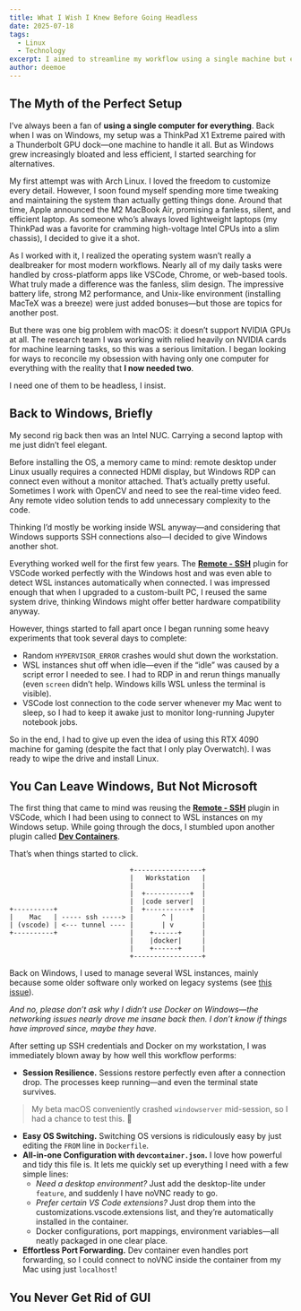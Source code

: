 ```yaml
---
title: What I Wish I Knew Before Going Headless
date: 2025-07-18
tags:
  - Linux
  - Technology
excerpt: I aimed to streamline my workflow using a single machine but encountered limitations across platforms—Windows became unstable, Arch required excessive maintenance, and macOS lacked NVIDIA GPU support. Ultimately, I adopted a headless Linux setup accessed via SSH and VSCode with Dev Containers from my Mac. This approach offers stability, flexibility, and strong remote development capabilities—though GUI dependencies still remain unavoidable in some cases.
author: deemoe
---
```


## The Myth of the Perfect Setup

I’ve always been a fan of **using a single computer for everything**. Back when I was on Windows, my setup was a ThinkPad X1 Extreme paired with a Thunderbolt GPU dock—one machine to handle it all. But as Windows grew increasingly bloated and less efficient, I started searching for alternatives.

My first attempt was with Arch Linux. I loved the freedom to customize every detail. However, I soon found myself spending more time tweaking and maintaining the system than actually getting things done. Around that time, Apple announced the M2 MacBook Air, promising a fanless, silent, and efficient laptop. As someone who’s always loved lightweight laptops (my ThinkPad was a favorite for cramming high-voltage Intel CPUs into a slim chassis), I decided to give it a shot.

As I worked with it, I realized the operating system wasn’t really a dealbreaker for most modern workflows. Nearly all of my daily tasks were handled by cross-platform apps like VSCode, Chrome, or web-based tools. What truly made a difference was the fanless, slim design. The impressive battery life, strong M2 performance, and Unix-like environment (installing MacTeX was a breeze) were just added bonuses—but those are topics for another post.

But there was one big problem with macOS: it doesn’t support NVIDIA GPUs at all. The research team I was working with relied heavily on NVIDIA cards for machine learning tasks, so this was a serious limitation. I began looking for ways to reconcile my obsession with having only one computer for everything with the reality that **I now needed two**.

I need one of them to be headless, I insist.

## Back to Windows, Briefly

My second rig back then was an Intel NUC. Carrying a second laptop with me just didn’t feel elegant.

Before installing the OS, a memory came to mind: remote desktop under Linux usually requires a connected HDMI display, but Windows RDP can connect even without a monitor attached. That’s actually pretty useful. Sometimes I work with OpenCV and need to see the real-time video feed. Any remote video solution tends to add unnecessary complexity to the code.

Thinking I’d mostly be working inside WSL anyway—and considering that Windows supports SSH connections also—I decided to give Windows another shot.

Everything worked well for the first few years. The [**Remote - SSH**](https://marketplace.visualstudio.com/items?itemName=ms-vscode-remote.remote-ssh) plugin for VSCode worked perfectly with the Windows host and was even able to detect WSL instances automatically when connected. I was impressed enough that when I upgraded to a custom-built PC, I reused the same system drive, thinking Windows might offer better hardware compatibility anyway.

However, things started to fall apart once I began running some heavy experiments that took several days to complete:

- Random `HYPERVISOR_ERROR` crashes would shut down the workstation.
- WSL instances shut off when idle—even if the “idle” was caused by a script error I needed to see. I had to RDP in and rerun things manually (even `screen` didn’t help. Windows kills WSL unless the terminal is visible).
- VSCode lost connection to the code server whenever my Mac went to sleep, so I had to keep it awake just to monitor long-running Jupyter notebook jobs.

So in the end, I had to give up even the idea of using this RTX 4090 machine for gaming (despite the fact that I only play Overwatch). I was ready to wipe the drive and install Linux.

## You Can Leave Windows, But Not Microsoft

The first thing that came to mind was reusing the [**Remote - SSH**](https://marketplace.visualstudio.com/items?itemName=ms-vscode-remote.remote-ssh) plugin in VSCode, which I had been using to connect to WSL instances on my Windows setup. While going through the docs, I stumbled upon another plugin called [**Dev Containers**](https://marketplace.visualstudio.com/items?itemName=ms-vscode-remote.remote-containers).

That’s when things started to click.

```
                              +-----------------+
                              |   Workstation   |
                              |                 |
                              |  +-----------+  |
                              |  |code server|  |
+----------+                  |  +-----------+  |
|    Mac   | ----- ssh -----> |       ^ |       |
| (vscode) | <--- tunnel ---- |       | v       |
+----------+                  |    +------+     |
                              |    |docker|     |
                              |    +------+     |
                              +-----------------+
```

Back on Windows, I used to manage several WSL instances, mainly because some older software only worked on legacy systems (see [this issue](https://github.com/Pang-Yatian/Point-MAE/pull/64)).

*And no, please don’t ask why I didn’t use Docker on Windows—the networking issues nearly drove me insane back then. I don’t know if things have improved since, maybe they have.*

After setting up SSH credentials and Docker on my workstation, I was immediately blown away by how well this workflow performs:

- **Session Resilience.** Sessions restore perfectly even after a connection drop. The processes keep running—and even the terminal state survives.
>My beta macOS conveniently crashed `windowserver` mid-session, so I had a chance to test this. 🤣
- **Easy OS Switching.** Switching OS versions is ridiculously easy by just editing the `FROM` line in `Dockerfile`.
- **All-in-one Configuration with `devcontainer.json`.** I love how powerful and tidy this file is. It lets me quickly set up everything I need with a few simple lines:
  - *Need a desktop environment?* Just add the desktop-lite under `feature`, and suddenly I have noVNC ready to go.
  - *Prefer certain VS Code extensions?* Just drop them into the customizations.vscode.extensions list, and they’re automatically installed in the container.
  - Docker configurations, port mappings, environment variables—all neatly packaged in one clear place.
- **Effortless Port Forwarding.** Dev container even handles port forwarding, so I could connect to noVNC inside the container from my Mac using just `localhost`!

## You Never Get Rid of GUI
